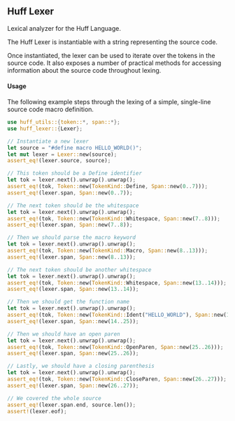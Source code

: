 ## Huff Lexer

Lexical analyzer for the Huff Language.

The Huff Lexer is instantiable with a string representing the source code.

Once instantiated, the lexer can be used to iterate over the tokens in the source code.
It also exposes a number of practical methods for accessing information about the source code
throughout lexing.

#### Usage

The following example steps through the lexing of a simple, single-line source code macro
definition.

```rust
use huff_utils::{token::*, span::*};
use huff_lexer::{Lexer};

// Instantiate a new lexer
let source = "#define macro HELLO_WORLD()";
let mut lexer = Lexer::new(source);
assert_eq!(lexer.source, source);

// This token should be a Define identifier
let tok = lexer.next().unwrap().unwrap();
assert_eq!(tok, Token::new(TokenKind::Define, Span::new(0..7)));
assert_eq!(lexer.span, Span::new(0..7));

// The next token should be the whitespace
let tok = lexer.next().unwrap().unwrap();
assert_eq!(tok, Token::new(TokenKind::Whitespace, Span::new(7..8)));
assert_eq!(lexer.span, Span::new(7..8));

// Then we should parse the macro keyword
let tok = lexer.next().unwrap().unwrap();
assert_eq!(tok, Token::new(TokenKind::Macro, Span::new(8..13)));
assert_eq!(lexer.span, Span::new(8..13));

// The next token should be another whitespace
let tok = lexer.next().unwrap().unwrap();
assert_eq!(tok, Token::new(TokenKind::Whitespace, Span::new(13..14)));
assert_eq!(lexer.span, Span::new(13..14));

// Then we should get the function name
let tok = lexer.next().unwrap().unwrap();
assert_eq!(tok, Token::new(TokenKind::Ident("HELLO_WORLD"), Span::new(14..25)));
assert_eq!(lexer.span, Span::new(14..25));

// Then we should have an open paren
let tok = lexer.next().unwrap().unwrap();
assert_eq!(tok, Token::new(TokenKind::OpenParen, Span::new(25..26)));
assert_eq!(lexer.span, Span::new(25..26));

// Lastly, we should have a closing parenthesis
let tok = lexer.next().unwrap().unwrap();
assert_eq!(tok, Token::new(TokenKind::CloseParen, Span::new(26..27)));
assert_eq!(lexer.span, Span::new(26..27));

// We covered the whole source
assert_eq!(lexer.span.end, source.len());
assert!(lexer.eof);
```
